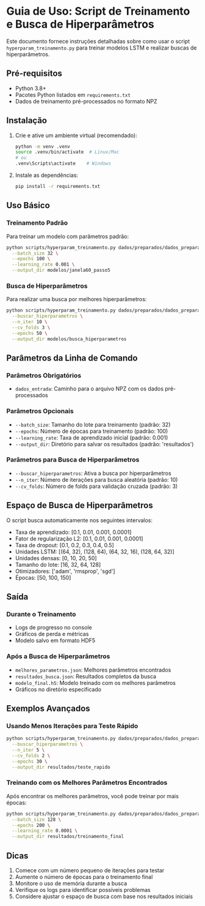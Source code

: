 # Guia de Uso: Script de Treinamento e Busca de Hiperparâmetros

Este documento fornece instruções detalhadas sobre como usar o script `hyperparam_treinamento.py` para treinar modelos LSTM e realizar buscas de hiperparâmetros.

## Pré-requisitos

- Python 3.8+
- Pacotes Python listados em `requirements.txt`
- Dados de treinamento pré-processados no formato NPZ

## Instalação

1. Crie e ative um ambiente virtual (recomendado):
   ```bash
   python -m venv .venv
   source .venv/bin/activate  # Linux/Mac
   # ou
   .venv\Scripts\activate    # Windows
   ```

2. Instale as dependências:
   ```bash
   pip install -r requirements.txt
   ```

## Uso Básico

### Treinamento Padrão

Para treinar um modelo com parâmetros padrão:

```bash
python scripts/hyperparam_treinamento.py dados/preparados/dados_preparados_janela60_passo5.npz \
  --batch_size 32 \
  --epochs 100 \
  --learning_rate 0.001 \
  --output_dir modelos/janela60_passo5
```

### Busca de Hiperparâmetros

Para realizar uma busca por melhores hiperparâmetros:

```bash
python scripts/hyperparam_treinamento.py dados/preparados/dados_preparados_janela60_passo5.npz \
  --buscar_hiperparametros \
  --n_iter 10 \
  --cv_folds 3 \
  --epochs 50 \
  --output_dir modelos/busca_hiperparametros
```

## Parâmetros da Linha de Comando

### Parâmetros Obrigatórios

- `dados_entrada`: Caminho para o arquivo NPZ com os dados pré-processados

### Parâmetros Opcionais

- `--batch_size`: Tamanho do lote para treinamento (padrão: 32)
- `--epochs`: Número de épocas para treinamento (padrão: 100)
- `--learning_rate`: Taxa de aprendizado inicial (padrão: 0.001)
- `--output_dir`: Diretório para salvar os resultados (padrão: 'resultados')

### Parâmetros para Busca de Hiperparâmetros

- `--buscar_hiperparametros`: Ativa a busca por hiperparâmetros
- `--n_iter`: Número de iterações para busca aleatória (padrão: 10)
- `--cv_folds`: Número de folds para validação cruzada (padrão: 3)

## Espaço de Busca de Hiperparâmetros

O script busca automaticamente nos seguintes intervalos:

- Taxa de aprendizado: [0.1, 0.01, 0.001, 0.0001]
- Fator de regularização L2: [0.1, 0.01, 0.001, 0.0001]
- Taxa de dropout: [0.1, 0.2, 0.3, 0.4, 0.5]
- Unidades LSTM: [(64, 32), (128, 64), (64, 32, 16), (128, 64, 32)]
- Unidades densas: [0, 10, 20, 50]
- Tamanho do lote: [16, 32, 64, 128]
- Otimizadores: ['adam', 'rmsprop', 'sgd']
- Épocas: [50, 100, 150]

## Saída

### Durante o Treinamento

- Logs de progresso no console
- Gráficos de perda e métricas
- Modelo salvo em formato HDF5

### Após a Busca de Hiperparâmetros

- `melhores_parametros.json`: Melhores parâmetros encontrados
- `resultados_busca.json`: Resultados completos da busca
- `modelo_final.h5`: Modelo treinado com os melhores parâmetros
- Gráficos no diretório especificado

## Exemplos Avançados

### Usando Menos Iterações para Teste Rápido

```bash
python scripts/hyperparam_treinamento.py dados/preparados/dados_preparados_janela60_passo5.npz \
  --buscar_hiperparametros \
  --n_iter 5 \
  --cv_folds 2 \
  --epochs 30 \
  --output_dir resultados/teste_rapido
```

### Treinando com os Melhores Parâmetros Encontrados

Após encontrar os melhores parâmetros, você pode treinar por mais épocas:

```bash
python scripts/hyperparam_treinamento.py dados/preparados/dados_preparados_janela60_passo5.npz \
  --batch_size 128 \
  --epochs 200 \
  --learning_rate 0.0001 \
  --output_dir resultados/treinamento_final
```

## Dicas

1. Comece com um número pequeno de iterações para testar
2. Aumente o número de épocas para o treinamento final
3. Monitore o uso de memória durante a busca
4. Verifique os logs para identificar possíveis problemas
5. Considere ajustar o espaço de busca com base nos resultados iniciais
